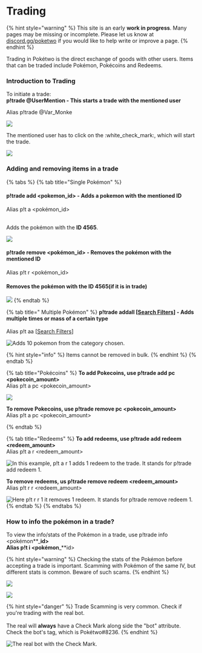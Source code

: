 # Trading

{% hint style="warning" %}
This site is an early **work in progress**. Many pages may be missing or incomplete. Please let us know at [discord.gg/poketwo](https://discord.gg/poketwo) if you would like to help write or improve a page.
{% endhint %}

Trading in Pokétwo is the direct exchange of goods with other users. Items that can be traded include Pokémon, Pokécoins and Redeems.

### Introduction to Trading

To initiate a trade:\
**p!trade @UserMention - This starts a trade with the mentioned user**

Alias p!trade @Var\_Monke&#x20;

![](<../.gitbook/assets/image (33).png>)

&#x20;The mentioned user has to click on the :white\_check\_mark:, which will start the trade.

![](<../.gitbook/assets/image (35).png>)

### &#x20;               Adding and removing items in a trade

{% tabs %}
{% tab title="Single Pokémon" %}
#### p!trade add \<pokemon\_id> - Adds a pokemon with the mentioned ID

Alias p!t a \<pokémon\_id>

\
&#x20;                                        Adds the pokémon with the **ID 4565**.

![](<../.gitbook/assets/image (7).png>)

#### **p!trade remove \<pok**é**mon\_id> - Removes the pok**é**mon with the mentioned ID**

Alias p!t r \<pokémon\_id>

#### &#x20;                               Removes the pokémon with the ID 4565(if it is in trade)

![](<../.gitbook/assets/image (14).png>)
{% endtab %}

{% tab title=" Multiple Pokémon" %}
**p!trade addall \[**[**Search Filters**](../intermediate-topics/search-filters.md)**] - Adds multiple times or mass of a certain type**\
\
Alias p!t aa \[[Search Filters](../intermediate-topics/search-filters.md)]&#x20;

![Adds 10 pokemon from the category chosen.](<../.gitbook/assets/image (2).png>)

{% hint style="info" %}
Items cannot be removed in bulk.
{% endhint %}
{% endtab %}

{% tab title="Pokécoins" %}
**To  add Pokecoins, use p!trade add pc \<pokecoin\_amount>**\
Alias p!t a pc \<pokecoin\_amount>

![](<../.gitbook/assets/image (21).png>)

**To remove Pokecoins, use p!trade remove pc \<pokecoin\_amount>**\
Alias p!t a pc \<pokecoin\_amount>

<div align="left">

<img src="../.gitbook/assets/image (9).png" alt="">

</div>
{% endtab %}

{% tab title="Redeems" %}
**To add redeems, use p!trade add redeem \<redeem\_amount>**\
Alias p!t a r \<redeem\_amount>

![In this example, p!t a r 1 adds 1 redeem to the trade. It stands for p!trade add redeem 1.](<../.gitbook/assets/image (18).png>)

**To remove redeems, us p!trade remove redeem \<redeem\_amount>** \
Alias p!t r r \<redeem\_amount>

![Here p!t r r 1 it removes 1 redeem. It stands for p!trade remove redeem 1.](<../.gitbook/assets/image (37).png>)
{% endtab %}
{% endtabs %}

### How to info the pokémon in a trade?

To view the info/stats of the Pokémon in a trade, use p!trade info \<pokémon**\_**id>\
Alias p!t i \<pokémon**\_**id>

{% hint style="warning" %}
Checking the stats of the Pokémon before accepting a trade is important. Scamming with Pokémon of the same IV, but different stats is common. Beware of such scams.
{% endhint %}

![](<../.gitbook/assets/image (20).png>)

![](<../.gitbook/assets/image (31).png>)

{% hint style="danger" %}
Trade Scamming is very common. Check if you're trading with the real bot. \
\
The real will **always** have a Check Mark along side the "bot" attribute. Check the bot's tag, which is Pokétwo#8236.
{% endhint %}

![The real bot with the Check Mark.](<../.gitbook/assets/image (25).png>)
